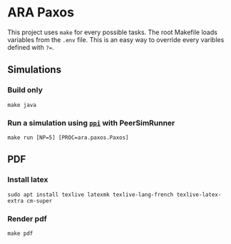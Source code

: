 # ARA Paxos

This project uses `make` for every possible tasks.
The root Makefile loads variables from the `.env` file.
This is an easy way to override every varibles defined with `?=`.

## Simulations

### Build only

    make java

### Run a simulation using [`ppi`][ppi] with PeerSimRunner

    make run [NP=5] [PROC=ara.paxos.Paxos]

## PDF

### Install latex

    sudo apt install texlive latexmk texlive-lang-french texlive-latex-extra cm-super

### Render pdf

    make pdf


[ppi]: https://github.com/PolyProcessInterface/ppi

